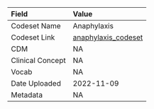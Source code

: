 |Field            |Value               |
|:----------------|:-------------------|
|Codeset Name     |Anaphylaxis         |
|Codeset Link     |[anaphylaxis_codeset](https://github.com/PEDSnet/Variable-Dictionary/blob/main/condition/anaphylaxis_codeset.csv)|
|CDM              |NA                  |
|Clinical Concept |NA                  |
|Vocab            |NA                  |
|Date Uploaded    |2022-11-09          |
|Metadata         |NA                  |
